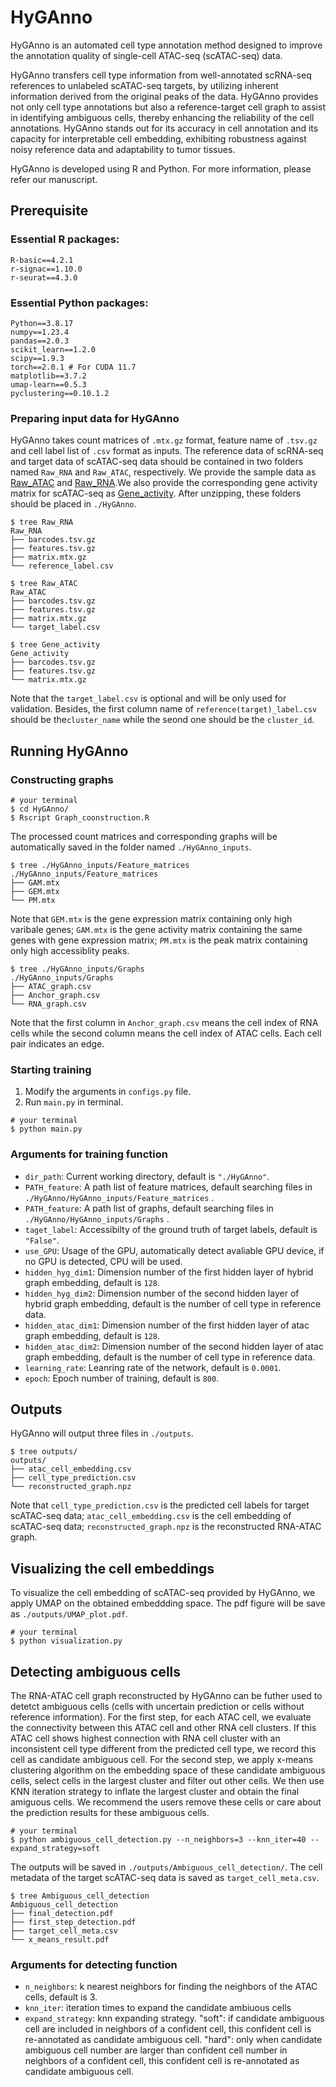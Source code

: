 # HyGAnno
HyGAnno is an automated cell type annotation method designed to improve the annotation quality of single-cell ATAC-seq (scATAC-seq) data. 

HyGAnno transfers cell type information from well-annotated scRNA-seq references to unlabeled scATAC-seq targets, by utilizing inherent information derived from the original peaks of the data. HyGAnno provides not only cell type annotations but also a reference-target cell graph to assist in identifying ambiguous cells, thereby enhancing the reliability of the cell annotations. HyGAnno stands out for its accuracy in cell annotation and its capacity for interpretable cell embedding, exhibiting robustness against noisy reference data and adaptability to tumor tissues. 

HyGAnno is developed using R and Python. For more information, please refer our manuscript. 
## Prerequisite 
### Essential R packages: 
```
R-basic==4.2.1
r-signac==1.10.0
r-seurat==4.3.0
```
### Essential Python packages:  
```
Python==3.8.17
numpy==1.23.4
pandas==2.0.3
scikit_learn==1.2.0
scipy==1.9.3
torch==2.0.1 # For CUDA 11.7
matplotlib==3.7.2
umap-learn==0.5.3
pyclustering==0.10.1.2 
```
### Preparing input data for HyGAnno
HyGAnno takes count matrices of `.mtx.gz` format, feature name of `.tsv.gz` and cell label list of `.csv` format as inputs. The reference data of scRNA-seq and target data of scATAC-seq data should be contained in two folders named `Raw_RNA` and `Raw_ATAC`, respectively. We provide the sample data as [Raw_ATAC](https://hygannodata.s3.ap-northeast-1.amazonaws.com/Raw_ATAC.zip) and [Raw_RNA](https://hygannodata.s3.ap-northeast-1.amazonaws.com/Raw_RNA.zip).We also provide the corresponding gene activity matrix for scATAC-seq as [Gene_activity](https://hygannodata.s3.ap-northeast-1.amazonaws.com/Gene_activity.zip). After unzipping, these folders should be placed in `./HyGAnno`.
```
$ tree Raw_RNA
Raw_RNA
├── barcodes.tsv.gz
├── features.tsv.gz
├── matrix.mtx.gz
└── reference_label.csv

$ tree Raw_ATAC
Raw_ATAC
├── barcodes.tsv.gz
├── features.tsv.gz
├── matrix.mtx.gz
└── target_label.csv

$ tree Gene_activity
Gene_activity
├── barcodes.tsv.gz
├── features.tsv.gz
└── matrix.mtx.gz
```
Note that the `target_label.csv` is optional and will be only used for validation. Besides, the first column name of `reference(target)_label.csv` should be the`cluster_name` while the seond one should be the `cluster_id`.
## Running HyGAnno

### Constructing graphs
```
# your terminal
$ cd HyGAnno/
$ Rscript Graph_coonstruction.R
```
The processed count matrices and corresponding graphs will be automatically saved in the folder named `./HyGAnno_inputs`.
```
$ tree ./HyGAnno_inputs/Feature_matrices
./HyGAnno_inputs/Feature_matrices
├── GAM.mtx 
├── GEM.mtx 
└── PM.mtx 
```
Note that `GEM.mtx` is the gene expression matrix containing only high varibale genes; `GAM.mtx` is the gene activity matrix containing the same genes with gene expression matrix; `PM.mtx` is the peak matrix containing only high accessiblity peaks.
```
$ tree ./HyGAnno_inputs/Graphs
./HyGAnno_inputs/Graphs
├── ATAC_graph.csv
├── Anchor_graph.csv
└── RNA_graph.csv
```
Note that the first column in `Anchor_graph.csv` means the cell index of RNA cells while the second column means the cell index of ATAC cells. Each cell pair indicates an edge.

### Starting training
1. Modify the arguments in `configs.py` file.
2. Run `main.py` in terminal.
```
# your terminal
$ python main.py
```
### Arguments for training function
- `dir_path`: Current working directory, default is `"./HyGAnno"`.
- `PATH_feature`: A path list of feature matrices, default searching files in `./HyGAnno/HyGAnno_inputs/Feature_matrices` .
- `PATH_feature`: A path list of graphs, default searching files in `./HyGAnno/HyGAnno_inputs/Graphs` .
- `taget_label`: Accessibilty of the ground truth of target labels, default is `"False"`.
- `use_GPU`: Usage of the GPU, automatically detect avaliable GPU device, if no GPU is detected, CPU will be used.
- `hidden_hyg_dim1`: Dimension number of the first hidden layer of hybrid graph embedding, default is `128`.
- `hidden_hyg_dim2`: Dimension number of the second hidden layer of hybrid graph embedding, default is the number of cell type in reference data.
- `hidden_atac_dim1`: Dimension number of the first hidden layer of atac graph embedding, default is `128`.
- `hidden_atac_dim2`: Dimension number of the second hidden layer of atac graph embedding, default is the number of cell type in reference data.
- `learning_rate`: Leanring rate of the network, default is `0.0001`.
- `epoch`: Epoch number of training, default is `800`.

## Outputs
HyGAnno will output three files in `./outputs`.
```
$ tree outputs/
outputs/
├── atac_cell_embedding.csv
├── cell_type_prediction.csv
└── reconstructed_graph.npz
```
Note that `cell_type_prediction.csv` is the predicted cell labels for target scATAC-seq data; `atac_cell_embedding.csv` is the cell embedding of scATAC-seq data; `reconstructed_graph.npz` is the reconstructed RNA-ATAC graph. 

## Visualizing the cell embeddings
To visualize the cell embedding of scATAC-seq provided by HyGAnno, we apply UMAP on the obtained embeddding space. The pdf figure will be save as `./outputs/UMAP_plot.pdf`.
```
# your terminal
$ python visualization.py
```

## Detecting ambiguous cells
The RNA-ATAC cell graph reconstructed by HyGAnno can be futher used to detetct ambiguous cells (cells with uncertain prediction or cells without reference information). For the first step, for each ATAC cell, we evaluate the connectivity between this ATAC cell and other RNA cell clusters. If this ATAC cell shows highest connection with RNA cell cluster with an inconsistent cell type different from the predicted cell type, we record this cell as candidate ambiguous cell. For the second step, we apply x-means clustering algorithm on the embedding space of these candidate ambiguous cells, select cells in the largest cluster and filter out other cells. We then use KNN iteration strategy to inflate the largest cluster and obtain the final amiguous cells. We recommend the users remove these cells or care about the prediction results for these ambiguous cells.
```
# your terminal
$ python ambiguous_cell_detection.py --n_neighbors=3 --knn_iter=40 --expand_strategy=soft
```
The outputs will be saved in `./outputs/Ambiguous_cell_detection/`. The cell metadata of the target scATAC-seq data is saved as `target_cell_meta.csv`.
```
$ tree Ambiguous_cell_detection
Ambiguous_cell_detection
├── final_detection.pdf
├── first_step_detection.pdf
├── target_cell_meta.csv
└── x_means_result.pdf
```
### Arguments for detecting function
- `n_neighbors`: k nearest neighbors for finding the neighbors of the ATAC cells, default is 3. 
- `knn_iter`: iteration times to expand the candidate ambiuous cells
- `expand_strategy`: knn expanding strategy. "soft": if candidate ambiguous cell are included in neighbors of a confident cell, this confident cell is re-annotated as candidate ambiguous cell. "hard": only when candidate ambiguous cell number are larger than confident cell number in neighbors of a confident cell, this confident cell is re-annotated as candidate ambiguous cell.




































